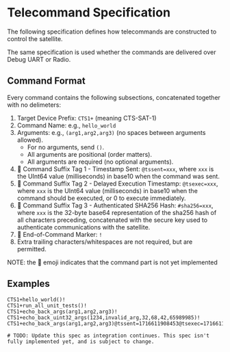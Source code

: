 # Telecommand Specification

The following specification defines how telecommands are constructed to control the satellite.

The same specification is used whether the commands are delivered over Debug UART or Radio.

## Command Format

Every command contains the following subsections, concatenated together with no delimeters:

1. Target Device Prefix: `CTS1+` (meaning CTS-SAT-1)
2. Command Name: e.g., `hello_world`
3. Arguments: e.g., `(arg1,arg2,arg3)` (no spaces between arguments allowed).
    * For no arguments, send `()`.
    * All arguments are positional (order matters).
    * All arguments are required (no optional arguments).
4. 🚧 Command Suffix Tag 1 - Timestamp Sent: `@tssent=xxx`, where `xxx` is the UInt64 value (milliseconds) in base10 when the command was sent.
5. 🚧 Command Suffix Tag 2 - Delayed Execution Timestamp: `@tsexec=xxx`, where `xxx` is the UInt64 value (milliseconds) in base10 when the command should be executed, or 0 to execute immediately.
5. 🚧 Command Suffix Tag 3 - Authenticated SHA256 Hash: `#sha256=xxx`, where `xxx` is the 32-byte base64 representation of the sha256 hash of all characters preceding, concatenated with the secure key used to authenticate communications with the satellite.
6. 🚧 End-of-Command Marker: `!`
7. Extra trailing characters/whitespaces are not required, but are permitted.

NOTE: the 🚧 emoji indicates that the command part is not yet implemented

## Examples

```
CTS1+hello_world()!
CTS1+run_all_unit_tests()!
CTS1+echo_back_args(arg1,arg2,arg3)!
CTS1+echo_back_uint32_args(1234,invalid_arg,32,68,42,65989985)!
CTS1+echo_back_args(arg1,arg2,arg3)@tssent=1716611908453@tsexec=1716611999999#sha256=XXxxxXXXxx+xx/xx===!
```

```
# TODO: Update this spec as integration continues. This spec isn't fully implemented yet, and is subject to change.
```
